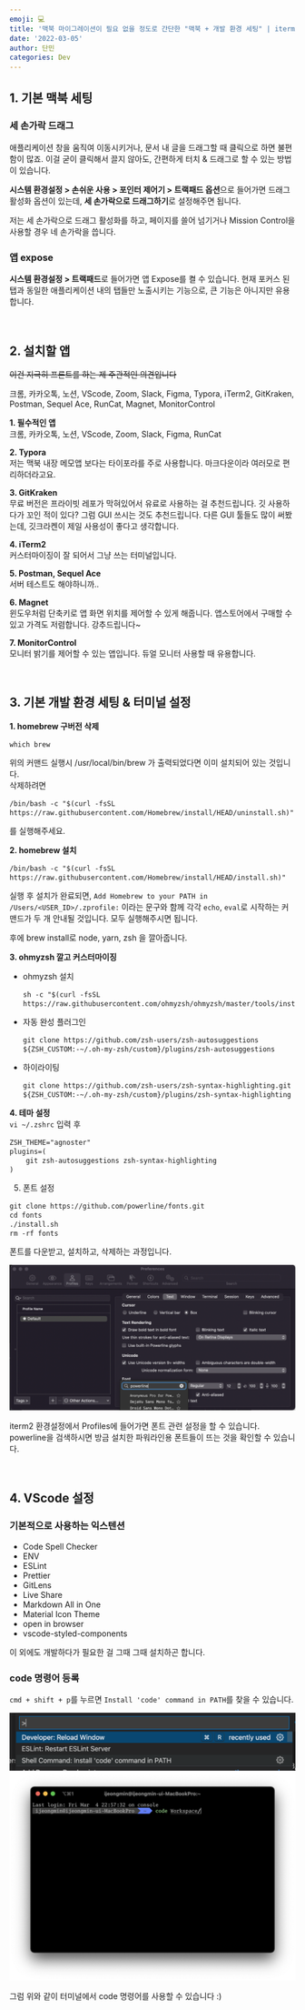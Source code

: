 ```yaml
---
emoji: 💻
title: '맥북 마이그레이션이 필요 없을 정도로 간단한 "맥북 + 개발 환경 세팅" | iterm2 + ohmyzsh 테마 설정 (m1 기준)'
date: '2022-03-05'
author: 단민
categories: Dev
---
```


## 1. 기본 맥북 세팅
### 세 손가락 드래그
애플리케이션 창을 움직여 이동시키거나, 문서 내 글을 드래그할 때 클릭으로 하면 불편함이 많죠. 이걸 굳이 클릭해서 끌지 않아도, 간편하게 터치 & 드래그로 할 수 있는 방법이 있습니다.

**시스템 환경설정 > 손쉬운 사용 > 포인터 제어기 > 트랙패드 옵션**으로 들어가면 드래그 활성화 옵션이 있는데, **세 손가락으로 드래그하기**로 설정해주면 됩니다.

저는 세 손가락으로 드래그 활성화를 하고, 페이지를 쓸어 넘기거나 Mission Control을 사용할 경우 네 손가락을 씁니다.

### 앱 expose

**시스템 환경설정 > 트랙패드**로 들어가면 앱 Expose를 켤 수 있습니다. 현재 포커스 된 탭과 동일한 애플리케이션 내의 탭들만 노출시키는 기능으로, 큰 기능은 아니지만 유용합니다.

&nbsp;

## 2. 설치할 앱
~~이건 지극히 프론트를 하는 제 주관적인 의견입니다~~

크롬, 카카오톡, 노션, VScode, Zoom, Slack, Figma, Typora, iTerm2, GitKraken, Postman, Sequel Ace, RunCat, Magnet, MonitorControl

**1. 필수적인 앱**  
크롬, 카카오톡, 노션, VScode, Zoom, Slack, Figma, RunCat

**2. Typora**  
저는 맥북 내장 메모앱 보다는 타이포라를 주로 사용합니다. 마크다운이라 여러모로 편리하더라고요.

**3. GitKraken**  
무료 버전은 프라이빗 레포가 막혀있어서 유료로 사용하는 걸 추천드립니다. 깃 사용하다가 꼬인 적이 있다? 그럼 GUI 쓰시는 것도 추천드립니다. 다른 GUI 툴들도 많이 써봤는데, 깃크라켄이 제일 사용성이 좋다고 생각합니다.

**4. iTerm2**  
커스터마이징이 잘 되어서 그냥 쓰는 터미널입니다.

**5. Postman, Sequel Ace**  
서버 테스트도 해야하니까..

**6. Magnet**  
윈도우처럼 단축키로 앱 화면 위치를 제어할 수 있게 해줍니다. 앱스토어에서 구매할 수 있고 가격도 저렴합니다. 강추드립니다~

**7. MonitorControl**  
모니터 밝기를 제어할 수 있는 앱입니다. 듀얼 모니터 사용할 때 유용합니다.

&nbsp;

## 3. 기본 개발 환경 세팅 & 터미널 설정

**1. homebrew 구버전 삭제**  
```
which brew
```
위의 커맨드 실행시 /usr/local/bin/brew 가 출력되었다면 이미 설치되어 있는 것입니다.  
삭제하려면  
```
/bin/bash -c "$(curl -fsSL https://raw.githubusercontent.com/Homebrew/install/HEAD/uninstall.sh)"
``` 
를 실행해주세요.

**2. homebrew 설치**
```
/bin/bash -c "$(curl -fsSL https://raw.githubusercontent.com/Homebrew/install/HEAD/install.sh)"
``` 
실행 후 설치가 완료되면, `Add Homebrew to your PATH in /Users/<USER_ID>/.zprofile:` 이라는 문구와 함께 각각 `echo`, `eval`로 시작하는 커맨드가 두 개 안내될 것입니다. 모두 실행해주시면 됩니다.

후에 brew install로 node, yarn, zsh 을 깔아줍니다.

**3. ohmyzsh 깔고 커스터마이징**  
- ohmyzsh 설치  
    ```
    sh -c "$(curl -fsSL https://raw.githubusercontent.com/ohmyzsh/ohmyzsh/master/tools/install.sh)"
    ```
- 자동 완성 플러그인  
    ```
    git clone https://github.com/zsh-users/zsh-autosuggestions ${ZSH_CUSTOM:-~/.oh-my-zsh/custom}/plugins/zsh-autosuggestions
    ```
- 하이라이팅  
    ```
    git clone https://github.com/zsh-users/zsh-syntax-highlighting.git ${ZSH_CUSTOM:-~/.oh-my-zsh/custom}/plugins/zsh-syntax-highlighting
    ```

**4. 테마 설정**  
`vi ~/.zshrc` 입력 후  
```
ZSH_THEME="agnoster"
plugins=(
    git zsh-autosuggestions zsh-syntax-highlighting
)
```

5. 폰트 설정

```
git clone https://github.com/powerline/fonts.git
cd fonts
./install.sh
rm -rf fonts
```
폰트를 다운받고, 설치하고, 삭제하는 과정입니다.

![](0.png)

iterm2 환경설정에서 Profiles에 들어가면 폰트 관련 설정을 할 수 있습니다. powerline을 검색하시면 방금 설치한 파워라인용 폰트들이 뜨는 것을 확인할 수 있습니다.

&nbsp;

## 4. VScode 설정

### 기본적으로 사용하는 익스텐션
- Code Spell Checker
- ENV
- ESLint
- Prettier
- GitLens
- Live Share
- Markdown All in One
- Material Icon Theme
- open in browser
- vscode-styled-components

이 외에도 개발하다가 필요한 걸 그때 그때 설치하곤 합니다.

### code 명령어 등록
`cmd + shift + p`를 누르면 `Install 'code' command in PATH`를 찾을 수 있습니다.

![](1.png)
![](2.png)

그럼 위와 같이 터미널에서 code 명령어를 사용할 수 있습니다 :)